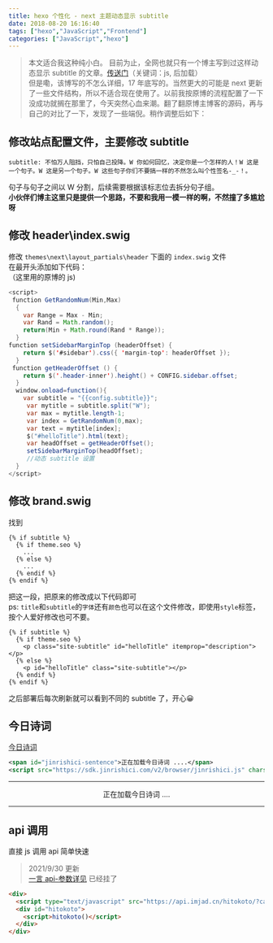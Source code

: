 ```yaml
---
title: hexo 个性化 - next 主题动态显示 subtitle
date: 2018-08-20 16:16:40
tags: ["hexo","JavaScript","Frontend"]
categories: ["JavaScript","hexo"]
---
```


> 本文适合我这种纯小白。
目前为止，全网也就只有一个博主写到过这样动态显示 subtitle 的文章。[传送门](https://www.jianshu.com/p/df2c844eeabf)（关键词：js, 后加载）  
但是嘞，该博写的不怎么详细，17 年底写的。当然更大的可能是 next 更新了一些文件结构，所以不适合现在使用了。以前我按原博的流程配置了一下没成功就搁在那里了，今天突然心血来潮。翻了翻原博主博客的源码，再与自己的对比了一下，发现了一些端倪。稍作调整后如下：

<!--more-->
## 修改站点配置文件，主要修改 subtitle

```
subtitle: 不怕万人阻挡，只怕自己投降。W 你如何回忆，决定你是一个怎样的人！W 这是一个句子。W 这是另一个句子。W 这些句子你们不要搞一样的不然怎么叫个性签名-_-！。
```
句子与句子之间以 W 分割，后续需要根据该标志位去拆分句子组。  
**小伙伴们博主这里只是提供一个思路，不要和我用一模一样的啊，不然撞了多尴尬呀**

## 修改 header\index.swig
修改 `themes\next\layout_partials\header` 下面的 `index.swig` 文件  
在最开头添加如下代码：  
（这里用的原博的 js)  

```java
<script>
 function GetRandomNum(Min,Max)
  {
    var Range = Max - Min;
    var Rand = Math.random();
    return(Min + Math.round(Rand * Range));
  }
function setSidebarMarginTop (headerOffset) {
    return $('#sidebar').css({ 'margin-top': headerOffset });
  }
 function getHeaderOffset () {
    return $('.header-inner').height() + CONFIG.sidebar.offset;
  }
  window.onload=function(){
    var subtitle = "{{config.subtitle}}";
     var mytitle = subtitle.split("W");
     var max = mytitle.length-1;
     var index = GetRandomNum(0,max);
     var text = mytitle[index];
     $("#helloTitle").html(text);
     var headOffset = getHeaderOffset();
     setSidebarMarginTop(headOffset);
     //动态 subtitle 设置
  }
</script>
```
## 修改 brand.swig

找到
```swag
{% if subtitle %}
  {% if theme.seo %}
    ...
  {% else %}
    ...
  {% endif %}
{% endif %}
```
把这一段，把原来的修改成以下代码即可  
ps: `title`和`subtitle`的`字体`还有`颜色`也可以在这个文件修改，即使用`style`标签，按个人爱好修改也可不要。

```swag
{% if subtitle %}
  {% if theme.seo %}
    <p class="site-subtitle" id="helloTitle" itemprop="description"></p>
  {% else %}
    <p id="helloTitle" class="site-subtitle"></p>
  {% endif %}
{% endif %}
```

之后部署后每次刷新就可以看到不同的 subtitle 了，开心😀

## 今日诗词
[今日诗词](https://www.jinrishici.com/)  
```XML 今日诗词
<span id="jinrishici-sentence">正在加载今日诗词 ....</span>
<script src="https://sdk.jinrishici.com/v2/browser/jinrishici.js" charset="utf-8"></script>
```

---
<div id="jinrishici-sentence" style="text-align:center;">正在加载今日诗词 ....</div>
<script src="https://sdk.jinrishici.com/v2/browser/jinrishici.js" charset="utf-8"></script>

---

## api 调用
直接 js 调用 api 简单快速  
> 2021/9/30 更新  
[一言 api-参数详见](https://api.imjad.cn/hitokoto.md) 已经挂了

```html 一言 api
<div>
  <script type="text/javascript" src="https://api.imjad.cn/hitokoto/?cat=&charset=utf-8&length=&encode=js&fun=sync&source="></script>
  <div id="hitokoto">
    <script>hitokoto()</script>
  </div>
</div>
```